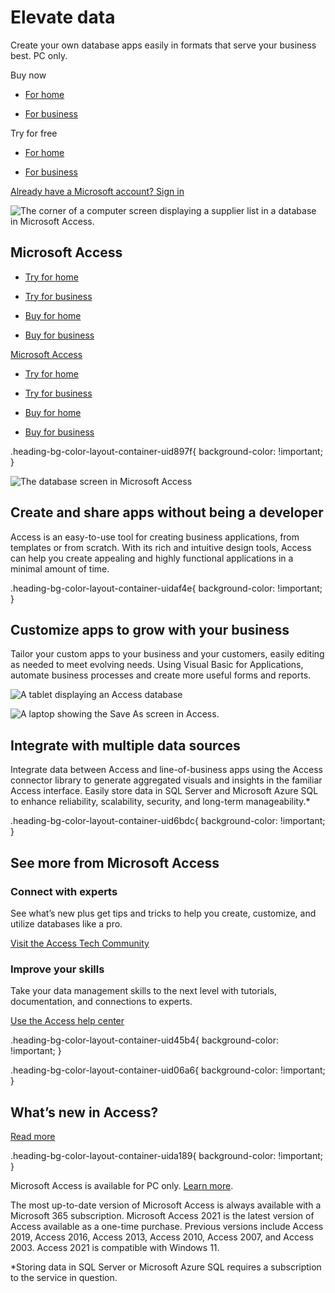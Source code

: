 # Elevate data

  

Create your own database apps easily in formats that serve your business best. PC only.

Buy now

- [For home](https://go.microsoft.com/fwlink/p/?LinkID=2135526&clcid=0x409&culture=en-us&country=us)
    
- [For business](https://www.microsoft.com/en-us/microsoft-365/business/compare-all-microsoft-365-business-products)
    

Try for free

- [For home](https://www.microsoft.com/en-us/microsoft-365/try)
    
- [For business](https://www.microsoft.com/en-us/microsoft-365/microsoft-365-business-standard-one-month-trial)
    

[Already have a Microsoft account? Sign in](https://go.microsoft.com/fwlink/p/?linkid=2200864&clcid=0x409&culture=en-us&country=us)

![The corner of a computer screen displaying a supplier list in a database in Microsoft Access.](https://cdn-dynmedia-1.microsoft.com/is/image/microsoftcorp/Hero_Access_960x615?resMode=sharp2&op_usm=1.5,0.65,15,0&wid=1920&hei=1350&qlt=100&fmt=png-alpha&fit=constrain)

## Microsoft Access

- [Try for home](https://www.microsoft.com/en-us/microsoft-365/try)
    
- [Try for business](https://www.microsoft.com/en-us/microsoft-365/microsoft-365-business-standard-one-month-trial)
    
- [Buy for home](https://www.microsoft.com/en-us/microsoft-365/buy/compare-all-microsoft-365-products)
    
- [Buy for business](https://www.microsoft.com/en-us/microsoft-365/business/compare-all-microsoft-365-business-products)
    

[Microsoft Access](javascript:void(0))

- [Try for home](https://www.microsoft.com/en-us/microsoft-365/try)
    
- [Try for business](https://www.microsoft.com/en-us/microsoft-365/microsoft-365-business-standard-one-month-trial)
    
- [Buy for home](https://www.microsoft.com/en-us/microsoft-365/buy/compare-all-microsoft-365-products)
    
- [Buy for business](https://www.microsoft.com/en-us/microsoft-365/business/compare-all-microsoft-365-business-products)
    

.heading-bg-color-layout-container-uid897f{ background-color: !important; }

![The database screen in Microsoft Access](https://cdn-dynmedia-1.microsoft.com/is/image/microsoftcorp/Access_PDP_Revised_Image_RWrmjQ?resMode=sharp2&op_usm=1.5,0.65,15,0&wid=1650&hei=1000&qlt=90&fmt=png-alpha&fit=constrain)

## Create and share apps without being a developer

Access is an easy-to-use tool for creating business applications, from templates or from scratch. With its rich and intuitive design tools, Access can help you create appealing and highly functional applications in a minimal amount of time.

.heading-bg-color-layout-container-uidaf4e{ background-color: !important; }

## Customize apps to grow with your business

Tailor your custom apps to your business and your customers, easily editing as needed to meet evolving needs. Using Visual Basic for Applications, automate business processes and create more useful forms and reports.

![A tablet displaying an Access database](https://cdn-dynmedia-1.microsoft.com/is/image/microsoftcorp/Tablet-showing-Access_730x430-_0__RE2vc2y?resMode=sharp2&op_usm=1.5,0.65,15,0&wid=1700&hei=964&qlt=95&fmt=png-alpha&fit=constrain)

![A laptop showing the Save As screen in Access.](https://cdn-dynmedia-1.microsoft.com/is/image/microsoftcorp/Access-save-screen_825x500_RE2tZpb?resMode=sharp2&op_usm=1.5,0.65,15,0&wid=1650&hei=1000&qlt=75&fmt=png-alpha&fit=constrain)

## Integrate with multiple data sources

Integrate data between Access and line-of-business apps using the Access connector library to generate aggregated visuals and insights in the familiar Access interface. Easily store data in SQL Server and Microsoft Azure SQL to enhance reliability, scalability, security, and long-term manageability.\*

.heading-bg-color-layout-container-uid6bdc{ background-color: !important; }

## See more from Microsoft Access

### Connect with experts

See what’s new plus get tips and tricks to help you create, customize, and utilize databases like a pro.

[Visit the Access Tech Community](https://go.microsoft.com/fwlink/p/?LinkID=2013913&clcid=0x409&culture=en-us&country=us)

### Improve your skills

Take your data management skills to the next level with tutorials, documentation, and connections to experts.

[Use the Access help center](https://go.microsoft.com/fwlink/p/?LinkID=2013844&clcid=0x409&culture=en-us&country=us)

.heading-bg-color-layout-container-uid45b4{ background-color: !important; }

.heading-bg-color-layout-container-uid06a6{ background-color: !important; }

## What’s new in Access?

[Read more](https://go.microsoft.com/fwlink/p/?LinkID=2013919&clcid=0x409&culture=en-us&country=us)

.heading-bg-color-layout-container-uida189{ background-color: !important; }

Microsoft Access is available for PC only. [Learn more](https://www.microsoft.com/en-us/microsoft-365/office-system-requirements). 

The most up-to-date version of Microsoft Access is always available with a Microsoft 365 subscription. Microsoft Access 2021 is the latest version of Access available as a one-time purchase. Previous versions include Access 2019, Access 2016, Access 2013, Access 2010, Access 2007, and Access 2003. Access 2021 is compatible with Windows 11.

\*Storing data in SQL Server or Microsoft Azure SQL requires a subscription to the service in question.
